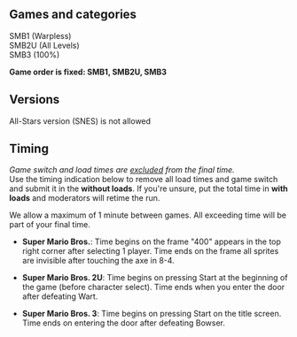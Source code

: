 ## Games and categories

SMB1 (Warpless)  
SMB2U (All Levels)  
SMB3 (100%)  

**Game order is fixed: SMB1, SMB2U, SMB3**

## Versions

All-Stars version (SNES) is not allowed  

## Timing

*Game switch and load times are <ins>excluded</ins> from the final time.*  
Use the timing indication below to remove all load times and game switch and submit it in the **without loads**. If you're unsure, put the total time in **with loads** and moderators will retime the run.

We allow a maximum of 1 minute between games. All exceeding time will be part of your final time.

- **Super Mario Bros.**: Time begins on the frame "400" appears in the top right corner after selecting 1 player. Time ends on the frame all sprites are invisible after touching the axe in 8-4.

- **Super Mario Bros. 2U**: Time begins on pressing Start at the beginning of the game (before character select). Time ends when you enter the door after defeating Wart.
- **Super Mario Bros. 3**: Time begins on pressing Start on the title screen. Time ends on entering the door after defeating Bowser.